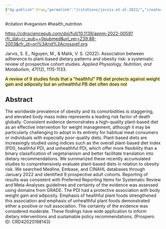 ```yaml
---
{"dg-publish":true,"permalink":"/citations/jarvis-et-al-2022/","created":"2024-04-22T12:53:39.000+01:00","updated":"2025-09-28T23:47:19.174+01:00"}
---
```


#citation #veganism #health_nutrition 

https://cdnsciencepub.com/doi/full/10.1139/apnm-2022-0059?rfr_dat=cr_pub++0pubmed&url_ver=Z39.88-2003&rfr_id=ori%3Arid%3Acrossref.org

Jarvis, S. E., Nguyen, M., & Malik, V. S. (2022). Association between adherence to plant-based dietary patterns and obesity risk: a systematic review of prospective cohort studies. _Applied Physiology, Nutrition, and Metabolism_, _47_(12), 1115-1133.

<mark style="background: #FFF3A3A6;">A review of 9 studies finds that a "healthful" PB diet protects against weight gain and adiposity but an unhealthful PB diet often does not</mark>
## Abstract
The worldwide prevalence of obesity and its comorbidities is staggering, and elevated body mass index represents a leading risk factor of death globally. Consistent evidence demonstrates a high-quality plant-based diet as an effective intervention for weight management, although it may be particularly challenging to adopt in its entirety for habitual meat consumers or individuals with especially poor-quality diets. Plant-based diets are increasingly studied using indices such as the overall plant-based diet index (PDI), healthful PDI, and unhealthful PDI, which offer more flexibility than a binary classification of vegetarianism and better facilitate translation into dietary recommendations. We summarized these recently accumulated studies to comprehensively evaluate plant-based diets in relation to obesity risk. We searched Medline, Embase, and CINAHL databases through January 2022 and identified 9 prospective adult cohorts. Reporting of results was consistent with Preferred Reporting Items for Systematic Review and Meta-Analyses guidelines and certainty of the evidence was assessed using domains from GRADE. The PDI had a protective association with body weight gain and adiposity. Emphasis of healthful plant foods strengthened this association and emphasis of unhealthful plant foods demonstrated either a positive or null association. The certainty of the evidence was considered moderate. These findings have wide application to inform dietary interventions and sustainable policy recommendations. (Prospero ID: CRD42020198143)